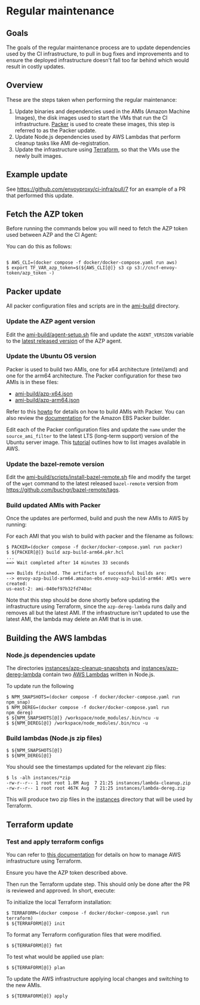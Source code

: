 # Regular maintenance

## Goals

The goals of the regular maintenance process are to update dependencies used by
the CI infrastructure, to pull in bug fixes and improvements and to ensure the
deployed infrastructure doesn't fall too far behind which would result in costly
updates.

## Overview

These are the steps taken when performing the regular maintenance:

1. Update binaries and dependencies used in the AMIs (Amazon Machine Images),
   the disk images used to start the VMs that run the CI infrastructure.
   [Packer](https://www.packer.io/)
   is used to create these images, this step is referred to as the Packer update.
1. Update Node.js dependencies used by AWS Lambdas that perform cleanup tasks
   like AMI de-registration.
1. Update the infrastructure using [Terraform](https://www.terraform.io/), so
   that the VMs use the newly built images.

## Example update

See https://github.com/envoyproxy/ci-infra/pull/7 for an example of a PR that
performed this update.

## Fetch the AZP token

Before running the commands below you will need to fetch the AZP token used between AZP and the CI Agent:

You can do this as follows:

```console

$ AWS_CLI=(docker compose -f docker/docker-compose.yaml run aws)
$ export TF_VAR_azp_token=$(${AWS_CLI[@]} s3 cp s3://cncf-envoy-token/azp_token -)

```

## Packer update

All packer configuration files and scripts are in the [ami-build](ami-build/)
directory.

### Update the AZP agent version

Edit the [ami-build/agent-setup.sh](ami-build/agent-setup.sh) file and update
the `AGENT_VERSION` variable to the [latest released
version](https://github.com/microsoft/azure-pipelines-agent/releases) of the AZP
agent.

### Update the Ubuntu OS version

Packer is used to build two AMIs, one for x64 architecture (intel/amd) and one
for the arm64 architecture. The Packer configuration for these two AMIs is in
these files:

- [ami-build/azp-x64.json](ami-build/azp-x64.json)
- [ami-build/azp-arm64.json](ami-build/azp-arm64.json)

Refer to this
[howto](https://learn.hashicorp.com/tutorials/packer/aws-get-started-build-image?in=packer/aws-get-started)
for details on how to build AMIs with Packer. You can also review the
[documentation](https://www.packer.io/plugins/builders/amazon/ebs) for the
Amazon EBS Packer builder.

Edit each of the Packer configuration files and update the `name` under the
`source_ami_filter` to the latest LTS (long-term support) version of the Ubuntu
server image. This
[tutorial](https://ubuntu.com/tutorials/search-and-launch-ubuntu-22-04-in-aws-using-cli#2-search-for-the-right-ami)
outlines how to list images available in AWS.

### Update the bazel-remote version

Edit the
[ami-build/scripts/install-bazel-remote.sh](ami-build/scripts/install-bazel-remote.sh)
file and modify the target of the `wget` command to the latest released
`bazel-remote` version from https://github.com/buchgr/bazel-remote/tags.

### Build updated AMIs with Packer

Once the updates are performed, build and push the new AMIs to AWS by running:

For each AMI that you wish to build with packer and the filename as follows:

```console
$ PACKER=(docker compose -f docker/docker-compose.yaml run packer)
$ ${PACKER[@]} build azp-build-arm64.pkr.hcl
...
==> Wait completed after 14 minutes 33 seconds

==> Builds finished. The artifacts of successful builds are:
--> envoy-azp-build-arm64.amazon-ebs.envoy-azp-build-arm64: AMIs were created:
us-east-2: ami-040ef97b32fd740ac
```

Note that this step should be done shortly before updating the infrastructure
using Terraform, since the `azp-dereg-lambda` runs daily and removes all but
the latest AMI. If the infrastructure isn't updated to use the latest AMI, the
lambda may delete an AMI that is in use.

## Building the AWS lambdas

### Node.js dependencies update

The directories
[instances/azp-cleanup-snapshots](instances/azp-cleanup-snapshots) and
[instances/azp-dereg-lambda](instances/azp-dereg-lambda) contain two [AWS
Lambdas](https://docs.aws.amazon.com/lambda/latest/dg/welcome.html) written in
Node.js.

To update run the following

```console
$ NPM_SNAPSHOTS=(docker compose -f docker/docker-compose.yaml run npm_snap)
$ NPM_DEREG=(docker compose -f docker/docker-compose.yaml run npm_dereg)
$ ${NPM_SNAPSHOTS[@]} /workspace/node_modules/.bin/ncu -u
$ ${NPM_DEREG[@]} /workspace/node_modules/.bin/ncu -u
```

### Build lambdas (Node.js zip files)

```console
$ ${NPM_SNAPSHOTS[@]}
$ ${NPM_DEREG[@]}
```

You should see the timestamps updated for the relevant zip files:

```console
$ ls -alh instances/*zip
-rw-r--r-- 1 root root 1.8M Aug  7 21:25 instances/lambda-cleanup.zip
-rw-r--r-- 1 root root 467K Aug  7 21:25 instances/lambda-dereg.zip

```

This will produce two zip files in the [instances](instances) directory that
will be used by Terraform.

## Terraform update

### Test and apply terraform configs

You can refer to [this
documentation](https://learn.hashicorp.com/tutorials/terraform/aws-build?in=terraform/aws-get-started)
for details on how to manage AWS infrastructure using Terraform.

Ensure you have the AZP token described above.

Then run the Terraform update step. This should only be done after the PR is
reviewed and approved. In short, execute:

To initialize the local Terraform installation:


```console
$ TERRAFORM=(docker compose -f docker/docker-compose.yaml run terraform)
$ ${TERRAFORM[@]} init

```

To format any Terraform configuration files that were modified.

```console
$ ${TERRAFORM[@]} fmt
```

To test what would be applied use plan:


```console
$ ${TERRAFORM[@]} plan
```

To update the AWS infrastructure applying local changes and switching to the new AMIs.

```console
$ ${TERRAFORM[@]} apply
```
